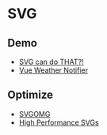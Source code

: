# SVG

## Demo
* [SVG can do THAT?!](http://slides.com/sdrasner/svg-can-do-that)
* [Vue Weather Notifier](https://github.com/sdras/vue-weather-notifier)

## Optimize
* [SVGOMG](https://jakearchibald.github.io/svgomg/)
* [High Performance SVGs](https://css-tricks.com/high-performance-svgs/)
